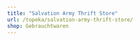 ```yaml
---
title: "Salvation Army Thrift Store"
url: /topeka/salvation-army-thrift-store/
shop: Gebrauchtwaren
---
```


